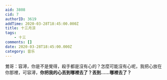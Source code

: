 ```yaml
---
aid: 3808
cid: 7
authorID: 3619
addTime: 2020-03-28T18:45:00.000Z
title: 十三月涼
tags:
    - 十三
comments: []
date: 2020-03-28T18:45:00.000Z
category: 音乐
---
```


鶯哥：容潯，你是不是覺得，殺手都是沒有心的？怎麼可能沒有心呢，我把心放在你那裡，可容潯，**你把我的心丟到哪裡去了？丟到……哪裡去了？**
